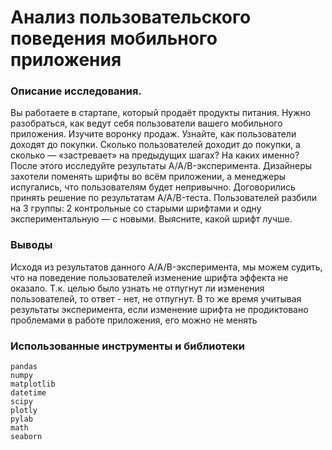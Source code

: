 # Анализ пользовательского поведения мобильного приложения


### Описание исследования. 
Вы работаете в стартапе, который продаёт продукты питания. Нужно разобраться, как ведут себя пользователи вашего мобильного приложения. Изучите воронку продаж. Узнайте, как пользователи доходят до покупки. Сколько пользователей доходит до покупки, а сколько — «застревает» на предыдущих шагах? На каких именно? После этого исследуйте результаты A/A/B-эксперимента. Дизайнеры захотели поменять шрифты во всём приложении, а менеджеры испугались, что пользователям будет непривычно. Договорились принять решение по результатам A/A/B-теста. Пользователей разбили на 3 группы: 2 контрольные со старыми шрифтами и одну экспериментальную — с новыми. Выясните, какой шрифт лучше.

### Выводы

Исходя из результатов данного A/A/B-эксперимента, мы можем судить, что на поведение пользователей изменение шрифта эффекта не оказало. Т.к. целью было узнать не отпугнут ли изменения пользователей, то ответ - нет, не отпугнут. В то же время учитывая результаты эксперимента, если изменение шрифта не продиктовано проблемами в работе приложения, его можно не менять

### Использованные инструменты и библиотеки

```
pandas
numpy
matplotlib
datetime
scipy
plotly
pylab
math
seaborn

```